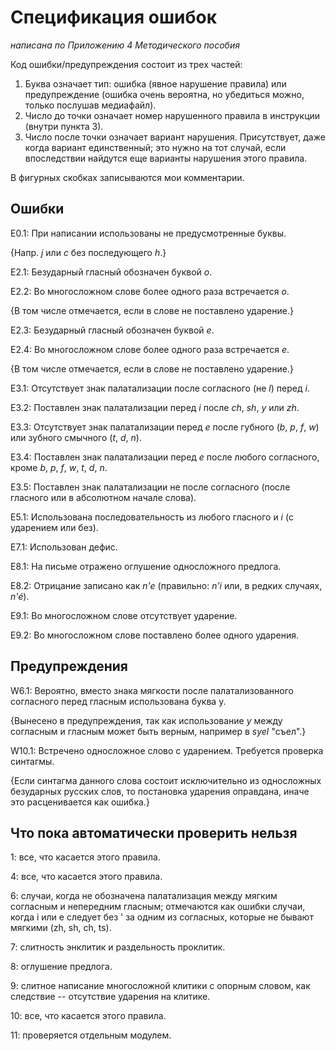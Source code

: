 # Спецификация ошибок

_написана по Приложению 4 Методического пособия_

Код ошибки/предупреждения состоит из трех частей:

1. Буква означает тип: ошибка (явное нарушение правила) или предупреждение (ошибка очень вероятна, но убедиться можно, только послушав медиафайл).
2. Число до точки означает номер нарушенного правила в инструкции (внутри пункта 3).
3. Число после точки означает вариант нарушения. Присутствует, даже когда вариант единственный; это нужно на тот случай, если впоследствии найдутся еще варианты нарушения этого правила.

В фигурных скобках записываются мои комментарии.

## Ошибки

E0.1: При написании использованы не предусмотренные буквы.

{Напр. _j_ или _c_ без последующего _h_.}

E2.1: Безударный гласный обозначен буквой _o_.

E2.2: Во многосложном слове более одного раза встречается _o_.

{В том числе отмечается, если в слове не поставлено ударение.}

E2.3: Безударный гласный обозначен буквой _e_.

E2.4: Во многосложном слове более одного раза встречается _e_.

{В том числе отмечается, если в слове не поставлено ударение.}

E3.1: Отсутствует знак палатализации после согласного (не _l_) перед _i_.

E3.2: Поставлен знак палатализации перед _i_ после _ch_, _sh_,  _y_ или _zh_.

E3.3: Отсутствует знак палатализации перед _e_ после губного (_b_, _p_, _f_, _w_) или зубного смычного (_t_, _d_, _n_).

E3.4: Поставлен знак палатализации перед _e_ после любого согласного, кроме _b_, _p_, _f_, _w_, _t_, _d_, _n_.

E3.5: Поставлен знак палатализации не после согласного (после гласного или в абсолютном начале слова).

E5.1: Использована последовательность из любого гласного и _i_ (с ударением или без).

E7.1: Использован дефис.

E8.1: На письме отражено оглушение односложного предлога.

E8.2: Отрицание записано как _n'e_ (правильно: _n'i_  или, в редких случаях, _n'é_).

E9.1: Во многосложном слове отсутствует ударение.

E9.2: Во многосложном слове поставлено более одного ударения.

## Предупреждения

W6.1: Вероятно, вместо знака мягкости после палатализованного согласного перед гласным использована буква y.

{Вынесено в предупреждения, так как использование _y_ между согласным и гласным может быть верным, например в _syel_ "съел".}

W10.1: Встречено односложное слово с ударением. Требуется проверка синтагмы.

{Если синтагма данного слова состоит исключительно из односложных безударных русских слов, то постановка ударения оправдана, иначе это расценивается как ошибка.}

## Что пока автоматически проверить нельзя

1: все, что касается этого правила.

4: все, что касается этого правила.

6: случаи, когда не обозначена палатализация между мягким согласным и непередним гласным; отмечаются как ошибки случаи, когда i или e следует без ' за одним из согласных, которые не бывают мягкими (zh, sh, ch, ts).

7: слитность энклитик и раздельность проклитик.

8: оглушение предлога.

9: слитное написание многосложной клитики с опорным словом, как следствие -- отсутствие ударения на клитике.

10: все, что касается этого правила.

11: проверяется отдельным модулем.
